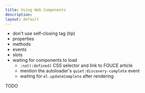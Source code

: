 ```yaml
---
title: Using Web Components
description:
layout: default
---
```


- don't use self-closing tag (tip)
- properties
- methods
- events
- slots
- waiting for components to load
  - `:not(:defined)` CSS selector and link to FOUCE article
  - mention the autoloader's `quiet:discovery-complete` event
  - waiting for `el.updateComplete` after rendering

TODO
